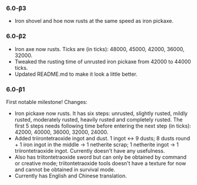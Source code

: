 ### 6.0-β3
- Iron shovel and hoe now rusts at the same speed as iron pickaxe.

### 6.0-β2
- Iron axe now rusts. Ticks are (in ticks): 48000, 45000, 42000, 36000, 32000.
- Tweaked the rusting time of unrusted iron pickaxe from 42000 to 44000 ticks.
- Updated README.md to make it look a little better.

### 6.0-β1
First notable milestone! Changes:
- Iron pickaxe now rusts. It has six steps: unrusted, slightly rusted, mildly rusted, moderately rusted, heavily rusted and completely rusted. The first 5 steps needs following time before entering the next step (in ticks): 42000, 40000, 36000, 32000, 24000. 
- Added triirontetraoxide ingot and dust. 1 ingot <-> 9 dusts; 8 dusts round + 1 iron ingot in the middle -> 1 netherite scrap; 1 netherite ingot -> 1 triirontetraoxide ingot. Currently doesn't have any usefulness.
- Also has triitontetraoxide sword but can only be obtained by command or creative mode; triitontetraoxide tools doesn't have a texture for now and cannot be obtained in survival mode.
- Currently has English and Chinese translation. 